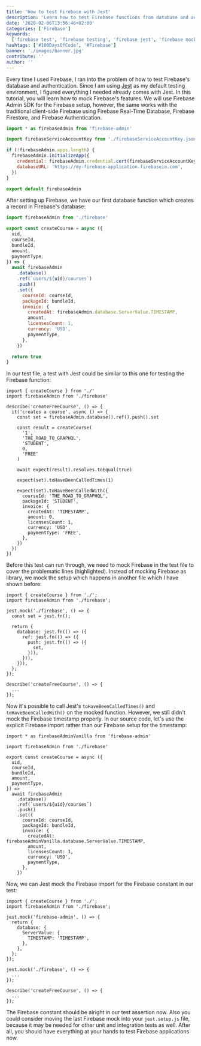 ```yaml
---
title: 'How to test Firebase with Jest'
description: 'Learn how to test Firebase functions from database and authentication with Jest. Jest allows you to mock Firebase and its functions for integration and unit testing ...'
date: '2020-02-06T13:56:46+02:00'
categories: ['Firebase']
keywords:
  ['firebase test', 'firebase testing', 'firebase jest', 'firebase mock']
hashtags: ['#100DaysOfCode', '#Firebase']
banner: './images/banner.jpg'
contribute: ''
author: ''
---
```


<Sponsorship />

Every time I used Firebase, I ran into the problem of how to test Firebase's database and authentication. Since I am using [Jest](https://jestjs.io/) as my default testing environment, I figured everything I needed already comes with Jest. In this tutorial, you will learn how to mock Firebase's features. We will use Firebase Admin SDK for the Firebase setup, however, the same works with the traditional client-side Firebase using Firebase Real-Time Database, Firebase Firestore, and Firebase Authentication.

```javascript
import * as firebaseAdmin from 'firebase-admin'

import firebaseServiceAccountKey from './firebaseServiceAccountKey.json'

if (!firebaseAdmin.apps.length) {
  firebaseAdmin.initializeApp({
    credential: firebaseAdmin.credential.cert(firebaseServiceAccountKey),
    databaseURL: 'https://my-firebase-application.firebaseio.com',
  })
}

export default firebaseAdmin
```

After setting up Firebase, we have our first database function which creates a record in Firebase's database:

```javascript
import firebaseAdmin from './firebase'

export const createCourse = async ({
  uid,
  courseId,
  bundleId,
  amount,
  paymentType,
}) => {
  await firebaseAdmin
    .database()
    .ref(`users/${uid}/courses`)
    .push()
    .set({
      courseId: courseId,
      packageId: bundleId,
      invoice: {
        createdAt: firebaseAdmin.database.ServerValue.TIMESTAMP,
        amount,
        licensesCount: 1,
        currency: 'USD',
        paymentType,
      },
    })

  return true
}
```

In our test file, a test with Jest could be similar to this one for testing the Firebase function:

```javascript{6-9}
import { createCourse } from './'
import firebaseAdmin from './firebase'

describe('createFreeCourse', () => {
  it('creates a course', async () => {
    const set = firebaseAdmin.database().ref().push().set

    const result = createCourse(
      '1',
      'THE_ROAD_TO_GRAPHQL',
      'STUDENT',
      0,
      'FREE'
    )

    await expect(result).resolves.toEqual(true)

    expect(set).toHaveBeenCalledTimes(1)

    expect(set).toHaveBeenCalledWith({
      courseId: 'THE_ROAD_TO_GRAPHQL',
      packageId: 'STUDENT',
      invoice: {
        createdAt: 'TIMESTAMP',
        amount: 0,
        licensesCount: 1,
        currency: 'USD',
        paymentType: 'FREE',
      },
    })
  })
})
```

Before this test can run through, we need to mock Firebase in the test file to cover the problematic lines (highlighted). Instead of mocking Firebase as library, we mock the setup which happens in another file which I have shown before:

```javascript{4-16}
import { createCourse } from './';
import firebaseAdmin from './firebase';

jest.mock('./firebase', () => {
  const set = jest.fn();

  return {
    database: jest.fn(() => ({
      ref: jest.fn(() => ({
        push: jest.fn(() => ({
          set,
        })),
      })),
    })),
  };
});

describe('createFreeCourse', () => {
  ...
});
```

Now it's possible to call Jest's `toHaveBeenCalledTimes()` and `toHaveBeenCalledWith()` on the mocked function. However, we still didn't mock the Firebase timestamp properly. In our source code, let's use the explicit Firebase import rather than our Firebase setup for the timestamp:

```javascript{1,20}
import * as firebaseAdminVanilla from 'firebase-admin'

import firebaseAdmin from './firebase'

export const createCourse = async ({
  uid,
  courseId,
  bundleId,
  amount,
  paymentType,
}) =>
  await firebaseAdmin
    .database()
    .ref(`users/${uid}/courses`)
    .push()
    .set({
      courseId: courseId,
      packageId: bundleId,
      invoice: {
        createdAt: firebaseAdminVanilla.database.ServerValue.TIMESTAMP,
        amount,
        licensesCount: 1,
        currency: 'USD',
        paymentType,
      },
    })
```

Now, we can Jest mock the Firebase import for the Firebase constant in our test:

```javascript{4-12}
import { createCourse } from './';
import firebaseAdmin from './firebase';

jest.mock('firebase-admin', () => {
  return {
    database: {
      ServerValue: {
        TIMESTAMP: 'TIMESTAMP',
      },
    },
  };
});

jest.mock('./firebase', () => {
  ...
});

describe('createFreeCourse', () => {
  ...
});
```

The Firebase constant should be alright in our test assertion now. Also you could consider moving the last Firebase mock into your `jest.setup.js` file, because it may be needed for other unit and integration tests as well. After all, you should have everything at your hands to test Firebase applications now.
